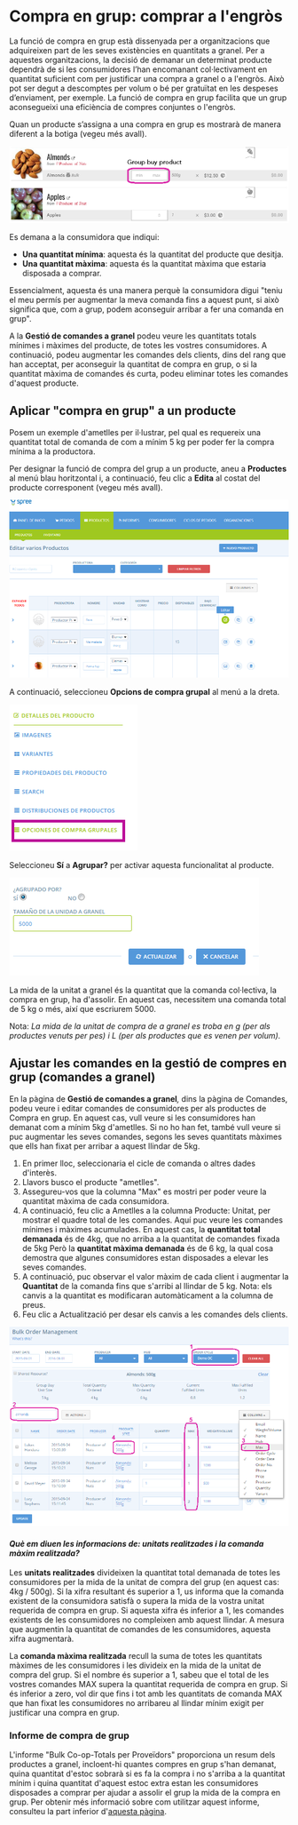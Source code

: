 # Compra en grup: comprar a l'engròs

La funció de compra en grup està dissenyada per a organitzacions que adquireixen part de les seves existències en quantitats a granel. Per a aquestes organitzacions, la decisió de demanar un determinat producte dependrà de si les consumidores l’han encomanant col·lectivament en quantitat suficient com per justificar una compra a granel o a l'engròs. Això pot ser degut a descomptes per volum o bé per gratuïtat en les despeses d’enviament, per exemple. La funció de compra en grup facilita que un grup aconsegueixi una eficiència de compres conjuntes o l'engròs.

Quan un producte s’assigna a una compra en grup es mostrarà de manera diferent a la botiga \(vegeu més avall\).

![](../../.gitbook/assets/imatge%20%282%29.png)

Es demana a la consumidora que indiqui:

* **Una quantitat mínima**: aquesta és la quantitat del producte que desitja.
* **Una quantitat màxima**: aquesta és la quantitat màxima que estaria disposada a comprar.

Essencialment, aquesta és una manera perquè la consumidora digui "teniu el meu permís per augmentar la meva comanda fins a aquest punt, si això significa que, com a grup, podem aconseguir arribar a fer una comanda en grup".

A la **Gestió de comandes a granel** podeu veure les quantitats totals mínimes i màximes del producte, de totes les vostres consumidores. A continuació, podeu augmentar les comandes dels clients, dins del rang que han acceptat, per aconseguir la quantitat de compra en grup, o si la quantitat màxima de comandes és curta, podeu eliminar totes les comandes d'aquest producte.

## Aplicar "compra en grup" a un producte

Posem un exemple d'ametlles per il·lustrar, pel qual es requereix una quantitat total de comanda de com a mínim 5 kg per poder fer la compra mínima a la productora.

Per designar la funció de compra del grup a un producte, aneu a **Productes** al menú blau horitzontal i, a continuació, feu clic a **Edita** al costat del producte corresponent \(vegeu més avall\).

![](../../.gitbook/assets/editarproductosss.png)

A continuació, seleccioneu **Opcions de compra grupal** al menú a la dreta.

![](../../.gitbook/assets/opcionescompragrupales.png)

Seleccioneu **Sí** a **Agrupar?** per activar aquesta funcionalitat al producte.

![](../../.gitbook/assets/agrupar_si.png)

La mida de la unitat a granel és la quantitat que la comanda col·lectiva, la compra en grup, ha d'assolir. En aquest cas, necessitem una comanda total de 5 kg o més, així que escriurem 5000.

Nota: _La mida de la unitat de compra de a granel es troba en g \(per als productes venuts per pes\) i L \(per als productes que es venen per volum\)._

## Ajustar les comandes en la gestió de compres en grup \(comandes a granel\)

En la pàgina de **Gestió de comandes a granel**_,_ dins la pàgina de Comandes, podeu veure i editar comandes de consumidores per als productes de Compra en grup. En aquest cas, vull veure si les consumidores han demanat com a mínim 5kg d'ametlles. Si no ho han fet, també vull veure si puc augmentar les seves comandes, segons les seves quantitats màximes que ells han fixat per arribar a aquest llindar de 5kg.

1. En primer lloc, seleccionaria el cicle de comanda o altres dades d'interès.
2. Llavors busco el producte "ametlles".
3. Assegureu-vos que la columna "Max" es mostri per poder veure la quantitat màxima de cada consumidora.
4. A continuació, feu clic a Ametlles a la columna Producte: Unitat, per mostrar el quadre total de les comandes. Aquí puc veure les comandes mínimes i màximes acumulades. En aquest cas, la **quantitat total demanada** és de 4kg, que no arriba a la quantitat de comandes fixada de 5kg Però la **quantitat màxima demanada** és de 6 kg, la qual cosa demostra que algunes consumidores estan disposades a elevar les seves comandes.
5. A continuació, puc observar el valor màxim de cada client i augmentar la **Quantitat** de la comanda fins que s'arribi al llindar de 5 kg. Nota: els canvis a la quantitat es modificaran automàticament a la columna de preus.
6. Feu clic a Actualització per desar els canvis a les comandes dels clients.

![](../../.gitbook/assets/imatge%20%2851%29.png)

#### _Què em diuen les informacions de: unitats realitzades i la comanda màxim realitzada?_

Les **unitats realitzades** divideixen la quantitat total demanada de totes les consumidores per la mida de la unitat de compra del grup \(en aquest cas: 4kg / 500g\). Si la xifra resultant és superior a 1, us informa que la comanda existent de la consumidora satisfà o supera la mida de la vostra unitat requerida de compra en grup. Si aquesta xifra és inferior a 1, les comandes existents de les consumidores no compleixen amb aquest llindar. A mesura que augmentin la quantitat de comandes de les consumidores, aquesta xifra augmentarà.

La **comanda màxima realitzada** recull la suma de totes les quantitats màximes de les consumidores i les divideix en la mida de la unitat de compra del grup. Si el nombre és superior a 1, sabeu que el total de les vostres comandes MAX supera la quantitat requerida de compra en grup. Si és inferior a zero, vol dir que fins i tot amb les quantitats de comanda MAX que han fixat les consumidores no arribareu al llindar mínim exigit per justificar una compra en grup.

### Informe de compra de grup

L'informe "Bulk Co-op-Totals per Proveïdors" proporciona un resum dels productes a granel, incloent-hi quantes compres en grup s'han demanat, quina quantitat d'estoc sobrarà si es fa la compra i no s'arriba a la quantitat mínim i quina quantitat d'aquest estoc extra estan les consumidores disposades a comprar per ajudar a assolir el grup la mida de la compra en grup. Per obtenir més informació sobre com utilitzar aquest informe, consulteu la part inferior d'[aquesta pàgina](https://guia.katuma.org/~/edit/drafts/-LWjvo029JtFWC1NGpT6/basic-features/informes).


